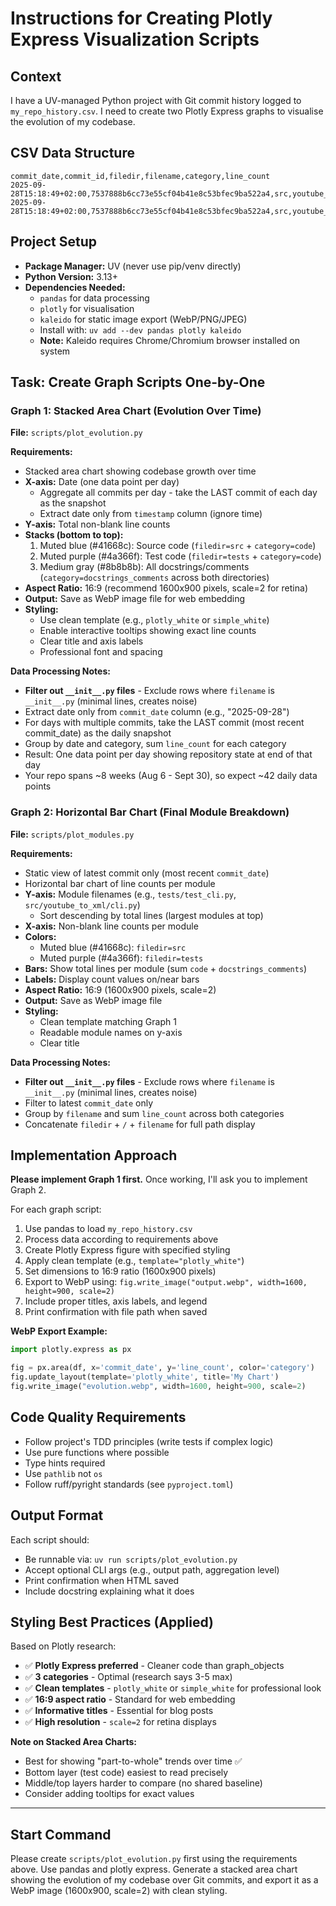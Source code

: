 # Instructions for Creating Plotly Express Visualization Scripts

## Context
I have a UV-managed Python project with Git commit history logged to `my_repo_history.csv`. I need to create two Plotly Express graphs to visualise the evolution of my codebase.

## CSV Data Structure
```csv
commit_date,commit_id,filedir,filename,category,line_count
2025-09-28T15:18:49+02:00,7537888b6cc73e55cf04b41e8c53bfec9ba522a4,src,youtube_to_xml/cli.py,code,119
2025-09-28T15:18:49+02:00,7537888b6cc73e55cf04b41e8c53bfec9ba522a4,src,youtube_to_xml/cli.py,docstrings_comments,55
```

## Project Setup
- **Package Manager:** UV (never use pip/venv directly)
- **Python Version:** 3.13+
- **Dependencies Needed:**
  - `pandas` for data processing
  - `plotly` for visualisation
  - `kaleido` for static image export (WebP/PNG/JPEG)
  - Install with: `uv add --dev pandas plotly kaleido`
  - **Note:** Kaleido requires Chrome/Chromium browser installed on system

## Task: Create Graph Scripts One-by-One

### Graph 1: Stacked Area Chart (Evolution Over Time)
**File:** `scripts/plot_evolution.py`

**Requirements:**
- Stacked area chart showing codebase growth over time
- **X-axis:** Date (one data point per day)
  - Aggregate all commits per day - take the LAST commit of each day as the snapshot
  - Extract date only from `timestamp` column (ignore time)
- **Y-axis:** Total non-blank line counts
- **Stacks (bottom to top):**
  1. Muted blue (#41668c): Source code (`filedir=src` + `category=code`)
  2. Muted purple (#4a366f): Test code (`filedir=tests` + `category=code`)
  3. Medium gray (#8b8b8b): All docstrings/comments (`category=docstrings_comments` across both directories)
- **Aspect Ratio:** 16:9 (recommend 1600x900 pixels, scale=2 for retina)
- **Output:** Save as WebP image file for web embedding
- **Styling:**
  - Use clean template (e.g., `plotly_white` or `simple_white`)
  - Enable interactive tooltips showing exact line counts
  - Clear title and axis labels
  - Professional font and spacing

**Data Processing Notes:**
- **Filter out `__init__.py` files** - Exclude rows where `filename` is `__init__.py` (minimal lines, creates noise)
- Extract date only from `commit_date` column (e.g., "2025-09-28")
- For days with multiple commits, take the LAST commit (most recent commit_date) as the daily snapshot
- Group by date and category, sum `line_count` for each category
- Result: One data point per day showing repository state at end of that day
- Your repo spans ~8 weeks (Aug 6 - Sept 30), so expect ~42 daily data points

### Graph 2: Horizontal Bar Chart (Final Module Breakdown)
**File:** `scripts/plot_modules.py`

**Requirements:**
- Static view of latest commit only (most recent `commit_date`)
- Horizontal bar chart of line counts per module
- **Y-axis:** Module filenames (e.g., `tests/test_cli.py`, `src/youtube_to_xml/cli.py`)
  - Sort descending by total lines (largest modules at top)
- **X-axis:** Non-blank line counts per module
- **Colors:**
  - Muted blue (#41668c): `filedir=src`
  - Muted purple (#4a366f): `filedir=tests`
- **Bars:** Show total lines per module (sum `code` + `docstrings_comments`)
- **Labels:** Display count values on/near bars
- **Aspect Ratio:** 16:9 (1600x900 pixels, scale=2)
- **Output:** Save as WebP image file
- **Styling:**
  - Clean template matching Graph 1
  - Readable module names on y-axis
  - Clear title

**Data Processing Notes:**
- **Filter out `__init__.py` files** - Exclude rows where `filename` is `__init__.py` (minimal lines, creates noise)
- Filter to latest `commit_date` only
- Group by `filename` and sum `line_count` across both categories
- Concatenate `filedir` + `/` + `filename` for full path display

## Implementation Approach
**Please implement Graph 1 first.** Once working, I'll ask you to implement Graph 2.

For each graph script:
1. Use pandas to load `my_repo_history.csv`
2. Process data according to requirements above
3. Create Plotly Express figure with specified styling
4. Apply clean template (e.g., `template="plotly_white"`)
5. Set dimensions to 16:9 ratio (1600x900 pixels)
6. Export to WebP using: `fig.write_image("output.webp", width=1600, height=900, scale=2)`
7. Include proper titles, axis labels, and legend
8. Print confirmation with file path when saved

**WebP Export Example:**
```python
import plotly.express as px

fig = px.area(df, x='commit_date', y='line_count', color='category')
fig.update_layout(template='plotly_white', title='My Chart')
fig.write_image("evolution.webp", width=1600, height=900, scale=2)
```

## Code Quality Requirements
- Follow project's TDD principles (write tests if complex logic)
- Use pure functions where possible
- Type hints required
- Use `pathlib` not `os`
- Follow ruff/pyright standards (see `pyproject.toml`)

## Output Format
Each script should:
- Be runnable via: `uv run scripts/plot_evolution.py`
- Accept optional CLI args (e.g., output path, aggregation level)
- Print confirmation when HTML saved
- Include docstring explaining what it does

## Styling Best Practices (Applied)

Based on Plotly research:
- ✅ **Plotly Express preferred** - Cleaner code than graph_objects
- ✅ **3 categories** - Optimal (research says 3-5 max)
- ✅ **Clean templates** - `plotly_white` or `simple_white` for professional look
- ✅ **16:9 aspect ratio** - Standard for web embedding
- ✅ **Informative titles** - Essential for blog posts
- ✅ **High resolution** - `scale=2` for retina displays

**Note on Stacked Area Charts:**
- Best for showing "part-to-whole" trends over time ✅
- Bottom layer (test code) easiest to read precisely
- Middle/top layers harder to compare (no shared baseline)
- Consider adding tooltips for exact values

---

## Start Command
Please create `scripts/plot_evolution.py` first using the requirements above. Use pandas and plotly express. Generate a stacked area chart showing the evolution of my codebase over Git commits, and export it as a WebP image (1600x900, scale=2) with clean styling.
